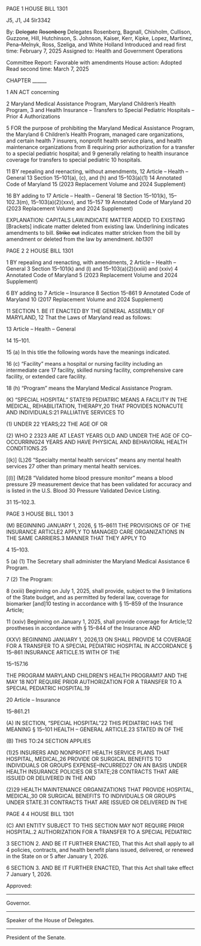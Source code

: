 PAGE 1
HOUSE BILL 1301

J5, J1, J4 5lr3342

By: ~~Delegate~~ ~~Rosenberg~~ Delegates Rosenberg, Bagnall, Chisholm, Cullison,
Guzzone, Hill, Hutchinson, S. Johnson, Kaiser, Kerr, Kipke, Lopez,
Martinez, Pena–Melnyk, Ross, Szeliga, and White Holland
Introduced and read first time: February 7, 2025
Assigned to: Health and Government Operations

Committee Report: Favorable with amendments
House action: Adopted
Read second time: March 7, 2025

CHAPTER ______

1 AN ACT concerning

2 Maryland Medical Assistance Program, Maryland Children’s Health Program,
3 and Health Insurance – Transfers to Special Pediatric Hospitals – Prior
4 Authorizations

5 FOR the purpose of prohibiting the Maryland Medical Assistance Program, the Maryland
6 Children’s Health Program, managed care organizations, and certain health
7 insurers, nonprofit health service plans, and health maintenance organizations from
8 requiring prior authorization for a transfer to a special pediatric hospital; and
9 generally relating to health insurance coverage for transfers to special pediatric
10 hospitals.

11 BY repealing and reenacting, without amendments,
12 Article – Health – General
13 Section 15–101(a), (c), and (h) and 15–103(a)(1)
14 Annotated Code of Maryland
15 (2023 Replacement Volume and 2024 Supplement)

16 BY adding to
17 Article – Health – General
18 Section 15–101(k), 15–102.3(m), 15–103(a)(2)(xxv), and 15–157
19 Annotated Code of Maryland
20 (2023 Replacement Volume and 2024 Supplement)

EXPLANATION: CAPITALS LAW.INDICATE MATTER ADDED TO EXISTING
[Brackets] indicate matter deleted from existing law.
Underlining indicates amendments to bill.
~~Strike~~ ~~out~~ indicates matter stricken from the bill by amendment or deleted from the law by
amendment. *hb1301*

PAGE 2
2 HOUSE BILL 1301

1 BY repealing and reenacting, with amendments,
2 Article – Health – General
3 Section 15–101(k) and (l) and 15–103(a)(2)(xxiii) and (xxiv)
4 Annotated Code of Maryland
5 (2023 Replacement Volume and 2024 Supplement)

6 BY adding to
7 Article – Insurance
8 Section 15–861
9 Annotated Code of Maryland
10 (2017 Replacement Volume and 2024 Supplement)

11 SECTION 1. BE IT ENACTED BY THE GENERAL ASSEMBLY OF MARYLAND,
12 That the Laws of Maryland read as follows:

13 Article – Health – General

14 15–101.

15 (a) In this title the following words have the meanings indicated.

16 (c) “Facility” means a hospital or nursing facility including an intermediate care
17 facility, skilled nursing facility, comprehensive care facility, or extended care facility.

18 (h) “Program” means the Maryland Medical Assistance Program.

(K) “SPECIAL HOSPITAL” STATE19 PEDIATRIC MEANS A FACILITY IN THE
MEDICAL, REHABILITATION, THERAPY,20 THAT PROVIDES NONACUTE AND
INDIVIDUALS:21 PALLIATIVE SERVICES TO

(1) UNDER 22 YEARS;22 THE AGE OF OR

(2) WHO 2 2323 ARE AT LEAST YEARS OLD AND UNDER THE AGE OF
CO–OCCURRING24 YEARS AND HAVE PHYSICAL AND BEHAVIORAL HEALTH
CONDITIONS.25

[(k)] (L)26 “Specialty mental health services” means any mental health services
27 other than primary mental health services.

[(l)] (M)28 “Validated home blood pressure monitor” means a blood pressure
29 measurement device that has been validated for accuracy and is listed in the U.S. Blood
30 Pressure Validated Device Listing.

31 15–102.3.

PAGE 3
HOUSE BILL 1301 3

(M) BEGINNING JANUARY 1, 2026, § 15–8611 THE PROVISIONS OF OF THE
INSURANCE ARTICLE2 APPLY TO MANAGED CARE ORGANIZATIONS IN THE SAME
CARRIERS.3 MANNER THAT THEY APPLY TO

4 15–103.

5 (a) (1) The Secretary shall administer the Maryland Medical Assistance
6 Program.

7 (2) The Program:

8 (xxiii) Beginning on July 1, 2025, shall provide, subject to the
9 limitations of the State budget, and as permitted by federal law, coverage for biomarker
[and]10 testing in accordance with § 15–859 of the Insurance Article;

11 (xxiv) Beginning on January 1, 2025, shall provide coverage for
Article;12 prostheses in accordance with § 15–844 of the Insurance AND

(XXV) BEGINNING JANUARY 1, 2026,13 ON SHALL PROVIDE
14 COVERAGE FOR A TRANSFER TO A SPECIAL PEDIATRIC HOSPITAL IN ACCORDANCE
§ 15–861 INSURANCE ARTICLE.15 WITH OF THE

15–157.16

THE PROGRAM MARYLAND CHILDREN’S HEALTH PROGRAM17 AND THE MAY
18 NOT REQUIRE PRIOR AUTHORIZATION FOR A TRANSFER TO A SPECIAL PEDIATRIC
HOSPITAL.19

20 Article – Insurance

15–861.21

(A) IN SECTION, “SPECIAL HOSPITAL”22 THIS PEDIATRIC HAS THE MEANING
§ 15–101 HEALTH – GENERAL ARTICLE.23 STATED IN OF THE

(B) THIS TO:24 SECTION APPLIES

(1)25 INSURERS AND NONPROFIT HEALTH SERVICE PLANS THAT
HOSPITAL, MEDICAL,26 PROVIDE OR SURGICAL BENEFITS TO INDIVIDUALS OR GROUPS
EXPENSE–INCURRED27 ON AN BASIS UNDER HEALTH INSURANCE POLICIES OR
STATE;28 CONTRACTS THAT ARE ISSUED OR DELIVERED IN THE AND

(2)29 HEALTH MAINTENANCE ORGANIZATIONS THAT PROVIDE
HOSPITAL, MEDICAL,30 OR SURGICAL BENEFITS TO INDIVIDUALS OR GROUPS UNDER
STATE.31 CONTRACTS THAT ARE ISSUED OR DELIVERED IN THE

PAGE 4
4 HOUSE BILL 1301

(C) AN1 ENTITY SUBJECT TO THIS SECTION MAY NOT REQUIRE PRIOR
HOSPITAL.2 AUTHORIZATION FOR A TRANSFER TO A SPECIAL PEDIATRIC

3 SECTION 2. AND BE IT FURTHER ENACTED, That this Act shall apply to all
4 policies, contracts, and health benefit plans issued, delivered, or renewed in the State on or
5 after January 1, 2026.

6 SECTION 3. AND BE IT FURTHER ENACTED, That this Act shall take effect
7 January 1, 2026.

Approved:

________________________________________________________________________________
Governor.

________________________________________________________________________________
Speaker of the House of Delegates.

________________________________________________________________________________
President of the Senate.
